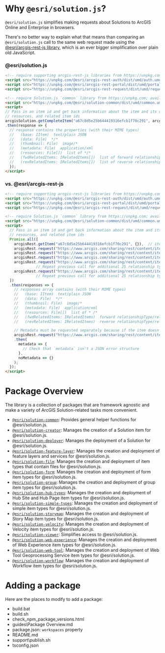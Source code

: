# Why `@esri/solution.js`?

`@esri/solution.js` simplifies making requests about Solutions to ArcGIS Online and Enterprise in browsers.

There's no better way to explain what that means than comparing an `@esri/solution.js` call to the same web request made using the [@esri/arcgis-rest-js library](https://esri.github.io/arcgis-rest-js/), which is an ever bigger simplification over plain old JavaScript.

### @esri/solution.js

```html
<!-- require supporting arcgis-rest-js libraries from https://unpkg.com; available via arcgisRest global -->
<script src="https://unpkg.com/@esri/arcgis-rest-auth/dist/umd/auth.umd.min.js"></script>
<script src="https://unpkg.com/@esri/arcgis-rest-portal/dist/umd/portal.umd.min.js"></script>
<script src="https://unpkg.com/@esri/arcgis-rest-request/dist/umd/request.umd.min.js"></script>

<!-- require Solution.js `common` library from https://unpkg.com; available via arcgisSolution global -->
<script src="https://unpkg.com/@esri/solution-common/dist/umd/common.umd.min.js"></script>
<script>
// Pass in an item id and get back information about the item and its data, thumbnail, metadata,
// resources, and related item ids
arcgisSolution.getCompleteItem("a67c8d5e25b644419316efcb1f70c291", arcgisSolution.getUserSession())
.then(response => {
  // response contains the properties (with their MIME types)
  //   (base: IItem)  text/plain JSON
  //   (data: File)  */*
  //   (thumbnail: File)  image/*
  //   (metadata: File)  application/xml
  //   (resources: File[])  list of */*
  //   (fwdRelatedItems: IRelatedItems[])  list of forward relationshipType/relatedItems[] pairs
  //   (revRelatedItems: IRelatedItems[])  list of reverse relationshipType/relatedItems[] pairs
  });
</script>
```

### vs. @esri/arcgis-rest-js

```html
<!-- require supporting arcgis-rest-js libraries from https://unpkg.com; available via arcgisRest global -->
<script src="https://unpkg.com/@esri/arcgis-rest-auth/dist/umd/auth.umd.min.js"></script>
<script src="https://unpkg.com/@esri/arcgis-rest-portal/dist/umd/portal.umd.min.js"></script>
<script src="https://unpkg.com/@esri/arcgis-rest-request/dist/umd/request.umd.min.js"></script>

<!-- require Solution.js `common` library from https://unpkg.com; available via arcgisSolution global -->
<script src="https://unpkg.com/@esri/solution-common/dist/umd/common.umd.min.js"></script>
<script>
  // Pass in an item id and get back information about the item and its data, thumbnail, metadata,
  // resources, and related item ids
  Promise.all([
    arcgisRest.getItem("a67c8d5e25b644419316efcb1f70c291", {}),  // item
    arcgisRest.request("https://www.arcgis.com/sharing/rest/content/items/a67c8d5e25b644419316efcb1f70c291/data", {}),  // data
    arcgisRest.request("https://www.arcgis.com/sharing/rest/content/items/a67c8d5e25b644419316efcb1f70c291/info/thumbnail/ago_downloaded.jpg", {rawResponse: true}),  // thumbnail
    arcgisRest.request("https://www.arcgis.com/sharing/rest/content/items/a67c8d5e25b644419316efcb1f70c291/resources", {rawResponse: true}),  // resources
    arcgisRest.request("https://www.arcgis.com/sharing/rest/content/items/a67c8d5e25b644419316efcb1f70c291/relatedItems?f=json&direction=forward&relationshipType=APIKey2Item", {}),  // related items in forward direction
              // Repeat previous call for additional 25 relationship types
    arcgisRest.request("https://www.arcgis.com/sharing/rest/content/items/a67c8d5e25b644419316efcb1f70c291/relatedItems?f=json&direction=reverse&relationshipType=APIKey2Item", {})  // related items in reverse direction
              // Repeat previous call for additional 25 relationship types
  ])
  .then(responses => {
    // responses array contains (with their MIME types)
    //   (base: IItem)  text/plain JSON
    //   (data: File)  */*
    //   (thumbnail: File)  image/*
    //   (metadata: File)  application/xml
    //   (resources: File[])  list of * /*
    //   (fwdRelatedItems: IRelatedItems)  forward relationshipType/relatedItems[] pairs for APIKey2Item
    //   (revRelatedItems: IRelatedItems)  reverse relationshipType/relatedItems[] pairs for APIKey2Item

    // Metadata must be requested separately because if the item doesn't contain metadata, an ignorable error might be thrown
    arcgisRest.request("https://www.arcgis.com/sharing/rest/content/items/a67c8d5e25b644419316efcb1f70c291/info/metadata/metadata.xml", {rawResponse: true})
    .then(
      metadata => {
        // Check that `metadata` isn't a JSON error structure
      },
      noMetadata => {}
    );
  });
</script>
```


# Package Overview

The library is a collection of packages that are framework agnostic and make a variety of ArcGIS Solution-related tasks more convenient.

* [`@esri/solution-common`](https://github.com/Esri/solution.js/tree/master/packages/common): Provides general helper functions for @esri/solution.js.
* [`@esri/solution-creator`](https://github.com/Esri/solution.js/tree/master/packages/creator): Manages the creation of a Solution item for @esri/solution.js.
* [`@esri/solution-deployer`](https://github.com/Esri/solution.js/tree/master/packages/deployer): Manages the deployment of a Solution for @esri/solution.js.
* [`@esri/solution-feature-layer`](https://github.com/Esri/solution.js/tree/master/packages/feature-layer): Manages the creation and deployment of feature layers and services for @esri/solution.js.
* [`@esri/solution-file`](https://github.com/Esri/solution.js/tree/master/packages/file): Manages the creation and deployment of item types that contain files for @esri/solution.js.
* [`@esri/solution-form`](https://github.com/Esri/solution.js/tree/master/packages/form): Manages the creation and deployment of form item types for @esri/solution.js.
* [`@esri/solution-group`](https://github.com/Esri/solution.js/tree/master/packages/group): Manages the creation and deployment of group item types for @esri/solution.js.
* [`@esri/solution-hub-types`](https://github.com/Esri/solution.js/tree/master/packages/hub-types): Manages the creation and deployment of Hub Site and Hub Page item types for @esri/solution.js.
* [`@esri/solution-simple-types`](https://github.com/Esri/solution.js/tree/master/packages/simple-types): Manages the creation and deployment of simple item types for @esri/solution.js.
* [`@esri/solution-storymap`](https://github.com/Esri/solution.js/tree/master/packages/storymap): Manages the creation and deployment of Story Map item types for @esri/solution.js.
* [`@esri/solution-velocity`](https://github.com/Esri/solution.js/tree/master/packages/velocity): Manages the creation and deployment of Velocity item types for @esri/solution.js.
* [`@esri/solution-viewer`](https://github.com/Esri/solution.js/tree/master/packages/viewer): Simplifies access to @esri/solution.js.
* [`@esri/solution-web-experience`](https://github.com/Esri/solution.js/tree/master/packages/web-experience): Manages the creation and deployment of Web Experience item types for @esri/solution.js.
* [`@esri/solution-web-tool`](https://github.com/Esri/solution.js/tree/master/packages/web-tool): Manages the creation and deployment of Web Tool Geoprocessing Service item types for @esri/solution.js.
* [`@esri/solution-workflow`](https://github.com/Esri/solution.js/tree/master/packages/workflow): Manages the creation and deployment of Workflow item types for @esri/solution.js.


# Adding a package
Here are the places to modify to add a package:
* build.bat
* build.sh
* check_npm_package_versions.html
* guides\Package Overview.md
* package.json: `workspaces` property
* README.md
* support\publish.sh
* tsconfig.json

